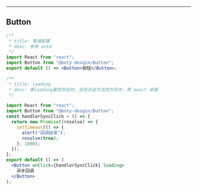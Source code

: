<!--
 * @Author: Cookie
 * @Date: 2021-03-03 13:15:56
 * @LastEditors: Cookie
 * @LastEditTime: 2021-03-05 17:02:36
 * @Description:
-->

---

## Button

```jsx
/**
 * title: 普通配置
 * desc: 参考 antd
 */
import React from "react";
import Button from "@boty-desgin/Button";
export default () => <Button>按钮</Button>;
```

```jsx
/**
 * title: loading
 * desc: 单loading属性存在时，会将点击方法视为异步，用 await 承接
 */

import React from "react";
import Button from "@boty-desgin/Button";
const handlerSyncClick = () => {
  return new Promise((resolve) => {
    setTimeout(() => {
      alert("回调结束");
      resolve(true);
    }, 1000);
  });
};
export default () => (
  <Button onClick={handlerSyncClick} loading>
    异步回调
  </Button>
);
```

<API src="../../packages/components/src/Button/index.tsx"></API>
